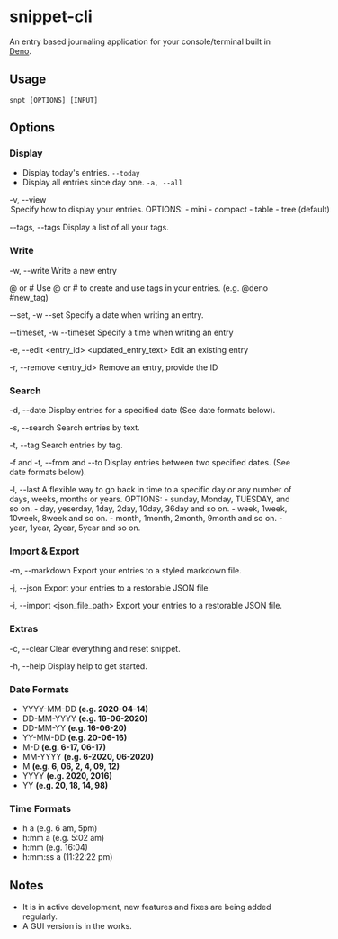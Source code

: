 # snippet-cli
An entry based journaling application for your console/terminal built in [Deno](https://deno.land).

## Usage
`snpt [OPTIONS] [INPUT]`

## Options
### Display

- Display today's entries. `--today`
- Display all entries since day one. `-a, --all`

-v, --view <option>
    Specify how to display your entries.
    OPTIONS:
        - mini
        - compact
        - table
        - tree (default)

--tags, --tags
    Display a list of all your tags.

### Write
-w, --write <entry>
    Write a new entry

@ or #
    Use @ or # to create and use tags in your entries. (e.g. @deno #new_tag)

--set, -w <entry> --set <date>
    Specify a date when writing an entry.
    
--timeset, -w <entry> --timeset <time>
    Specify a time when writing an entry

-e, --edit <entry_id> <updated_entry_text>
    Edit an existing entry

-r, --remove <entry_id>
    Remove an entry, provide the ID

### Search
-d, --date
    Display entries for a specified date (See date formats below).

-s, --search
    Search entries by text.

-t, --tag
    Search entries by tag.

-f and -t, --from and --to
    Display entries between two specified dates. (See date formats below).

-l, --last
    A flexible way to go back in time to a specific day or any number of days, weeks, months or years.
    OPTIONS:
        - sunday, Monday, TUESDAY, and so on.
        - day, yeserday, 1day, 2day, 10day, 36day and so on.
        - week, 1week, 10week, 8week and so on.
        - month, 1month, 2month, 9month and so on.
        - year, 1year, 2year, 5year and so on.

### Import & Export
-m, --markdown
    Export your entries to a styled markdown file.

-j, --json
    Export your entries to a restorable JSON file.

-i, --import <json_file_path>
    Export your entries to a restorable JSON file.

### Extras
-c, --clear
    Clear everything and reset snippet.

-h, --help
    Display help to get started.

### Date Formats

- YYYY-MM-DD **(e.g. 2020-04-14)**
- DD-MM-YYYY **(e.g. 16-06-2020)**
- DD-MM-YY **(e.g. 16-06-20)**
- YY-MM-DD **(e.g. 20-06-16)**
- M-D **(e.g. 6-17, 06-17)**
- MM-YYYY **(e.g. 6-2020, 06-2020)**
- M **(e.g. 6, 06, 2, 4, 09, 12)**
- YYYY **(e.g. 2020, 2016)**
- YY **(e.g. 20, 18, 14, 98)**

### Time Formats
- h a (e.g. 6 am, 5pm)
- h:mm a (e.g. 5:02 am)
- h:mm (e.g. 16:04)
- h:mm:ss a (11:22:22 pm)

## Notes
- It is in active development, new features and fixes are being added regularly.
- A GUI version is in the works.
